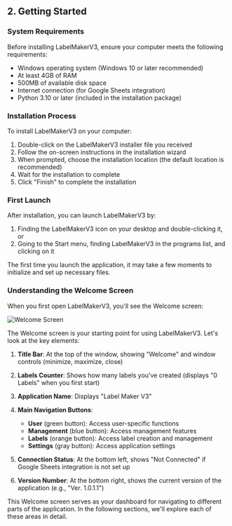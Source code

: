 ## 2. Getting Started

### System Requirements

Before installing LabelMakerV3, ensure your computer meets the following requirements:

- Windows operating system (Windows 10 or later recommended)
- At least 4GB of RAM
- 500MB of available disk space
- Internet connection (for Google Sheets integration)
- Python 3.10 or later (included in the installation package)

### Installation Process

To install LabelMakerV3 on your computer:

1. Double-click on the LabelMakerV3 installer file you received
2. Follow the on-screen instructions in the installation wizard
3. When prompted, choose the installation location (the default location is recommended)
4. Wait for the installation to complete
5. Click "Finish" to complete the installation

### First Launch

After installation, you can launch LabelMakerV3 by:

1. Finding the LabelMakerV3 icon on your desktop and double-clicking it, or
2. Going to the Start menu, finding LabelMakerV3 in the programs list, and clicking on it

The first time you launch the application, it may take a few moments to initialize and set up necessary files.

### Understanding the Welcome Screen

When you first open LabelMakerV3, you'll see the Welcome screen:

![Welcome Screen](/home/ubuntu/guide/images/welcome.jpg)

The Welcome screen is your starting point for using LabelMakerV3. Let's look at the key elements:

1. **Title Bar**: At the top of the window, showing "Welcome" and window controls (minimize, maximize, close)

2. **Labels Counter**: Shows how many labels you've created (displays "0 Labels" when you first start)

3. **Application Name**: Displays "Label Maker V3"

4. **Main Navigation Buttons**:
   - **User** (green button): Access user-specific functions
   - **Management** (blue button): Access management features
   - **Labels** (orange button): Access label creation and management
   - **Settings** (gray button): Access application settings

5. **Connection Status**: At the bottom left, shows "Not Connected" if Google Sheets integration is not set up

6. **Version Number**: At the bottom right, shows the current version of the application (e.g., "Ver. 1.0.1.1")

This Welcome screen serves as your dashboard for navigating to different parts of the application. In the following sections, we'll explore each of these areas in detail.

